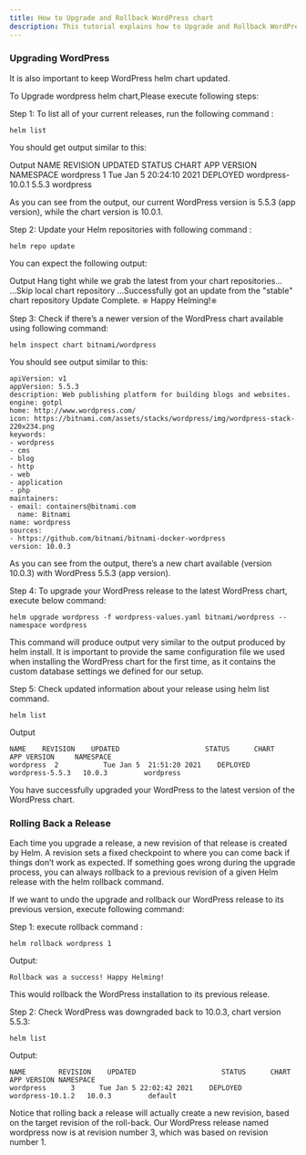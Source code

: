 ```yaml
---
title: How to Upgrade and Rollback WordPress chart 
description: This tutorial explains how to Upgrade and Rollback WordPress helm chart
---
```




### Upgrading WordPress

It is also important to keep WordPress helm chart updated. 

To Upgrade wordpress helm chart,Please execute following steps:

Step 1: To list all of your current releases, run the following command :

```execute
helm list
``` 
You should get output similar to this:

Output
NAME        REVISION    UPDATED                     STATUS      CHART           APP VERSION NAMESPACE
wordpress      1           Tue Jan 5 20:24:10 2021    DEPLOYED    wordpress-10.0.1   5.5.3     wordpress

As you can see from the output, our current WordPress version is 5.5.3 (app version), while the chart version is 10.0.1. 

Step 2: Update your Helm repositories with following command :

```execute
helm repo update
```
 
You can expect the following output:

Output
Hang tight while we grab the latest from your chart repositories...
...Skip local chart repository
...Successfully got an update from the "stable" chart repository
Update Complete. ⎈ Happy Helming!⎈ 


Step 3: Check if there’s a newer version of the WordPress chart available using following command:

```execute
helm inspect chart bitnami/wordpress
``` 

You should see output similar to this:

```
apiVersion: v1
appVersion: 5.5.3
description: Web publishing platform for building blogs and websites.
engine: gotpl
home: http://www.wordpress.com/
icon: https://bitnami.com/assets/stacks/wordpress/img/wordpress-stack-220x234.png
keywords:
- wordpress
- cms
- blog
- http
- web
- application
- php
maintainers:
- email: containers@bitnami.com
  name: Bitnami
name: wordpress
sources:
- https://github.com/bitnami/bitnami-docker-wordpress
version: 10.0.3
```

As you can see from the output, there’s a new chart available (version 10.0.3) with WordPress 5.5.3 (app version). 

Step 4: To upgrade your WordPress release to the latest WordPress chart, execute below command:

```execute
helm upgrade wordpress -f wordpress-values.yaml bitnami/wordpress --namespace wordpress
```
 
This command will produce output very similar to the output produced by helm install. It is important to provide the same configuration file we used when installing the WordPress chart for the first time, as it contains the custom database settings we defined for our setup.

Step 5: Check updated information about your release using helm list command.

```execute
helm list
``` 

Output
```
NAME    REVISION    UPDATED                     STATUS      CHART           APP VERSION     NAMESPACE
wordpress  2           Tue Jan 5  21:51:20 2021    DEPLOYED    wordpress-5.5.3   10.0.3         wordpress
```

You have successfully upgraded your WordPress to the latest version of the WordPress chart.


### Rolling Back a Release

Each time you upgrade a release, a new revision of that release is created by Helm. A revision sets a fixed checkpoint to where you can come back if things don’t work as expected. 
If something goes wrong during the upgrade process, you can always rollback to a previous revision of a given Helm release with the helm rollback command.


If we want to undo the upgrade and rollback our WordPress release to its previous version, execute following command:

Step 1: execute rollback command :

```execute
helm rollback wordpress 1
```

Output:
```
Rollback was a success! Happy Helming!
```
 
This would rollback the WordPress installation to its previous release. 

Step 2: Check WordPress was downgraded back to 10.0.3, chart version 5.5.3:

```execute
helm list
``` 

Output:

```
NAME        REVISION    UPDATED                     STATUS      CHART           APP VERSION NAMESPACE
wordpress      3      Tue Jan 5 22:02:42 2021    DEPLOYED    wordpress-10.1.2   10.0.3         default  
```

Notice that rolling back a release will actually create a new revision, based on the target revision of the roll-back. Our WordPress release named wordpress now is at revision number 3, which was based on revision number 1.
